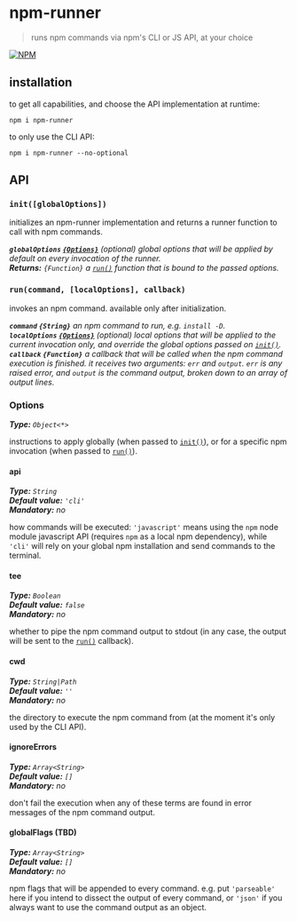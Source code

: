 # npm-runner

> runs npm commands via npm's CLI or JS API, at your choice

[![NPM][4]][5]


## installation

to get all capabilities, and choose the API implementation at runtime:

```shell
npm i npm-runner
```

to only use the CLI API:

```shell
npm i npm-runner --no-optional
```


## API

### `init([globalOptions])`

initializes an npm-runner implementation and returns a runner function 
to call with npm commands.

_**`globalOptions` [`{Options}`][3]** (optional) global options that 
will be applied by default on every invocation of the runner._  
_**Returns:** `{Function}` a [`run()`][1] function that is bound to 
the passed options._  


### `run(command, [localOptions], callback)`

invokes an npm command. available only after initialization.

_**`command` `{String}`** an npm command to run, e.g. `install -D`._  
_**`localOptions` [`{Options}`][3]** (optional) local options that 
will be applied to the current invocation only, and override the global 
options passed on [`init()`][2]._  
_**`callback` `{Function}`** a callback that will be called when 
the npm command execution is finished. it receives two arguments: `err` 
and `output`. `err` is any raised error, and `output` is the command 
output, broken down to an array of output lines._  


### Options

_**Type:** `Object<*>`_  

instructions to apply globally (when passed to [`init()`][2]), or for 
a specific npm invocation (when passed to [`run()`][1]).


#### api

_**Type:** `String`_  
_**Default value:** `'cli'`_  
_**Mandatory:** no_  

how commands will be executed: `'javascript'` means using the `npm` node 
module javascript API (requires `npm` as a local npm dependency), while 
`'cli'` will rely on your global npm installation and send commands to 
the terminal.


#### tee

_**Type:** `Boolean`_  
_**Default value:** `false`_  
_**Mandatory:** no_  

whether to pipe the npm command output to stdout (in any case, the 
output will be sent to the [`run()`][1] callback).


#### cwd

_**Type:** `String|Path`_  
_**Default value:** `''`_  
_**Mandatory:** no_  

the directory to execute the npm command from (at the moment it's only 
used by the CLI API).


#### ignoreErrors

_**Type:** `Array<String>`_  
_**Default value:** `[]`_  
_**Mandatory:** no_  

don't fail the execution when any of these terms are found in error 
messages of the npm command output.


#### globalFlags (TBD)

_**Type:** `Array<String>`_  
_**Default value:** `[]`_  
_**Mandatory:** no_  

npm flags that will be appended to every command. e.g. put `'parseable'` 
here if you intend to dissect the output of every command, or `'json'` 
if you always want to use the command output as an object.





[1]: #runcommand-localoptions-callback
[2]: #initglobaloptions
[3]: #options
[4]: https://img.shields.io/npm/v/npm-runner.svg?style=flat-square
[5]: https://www.npmjs.com/package/npm-runner
